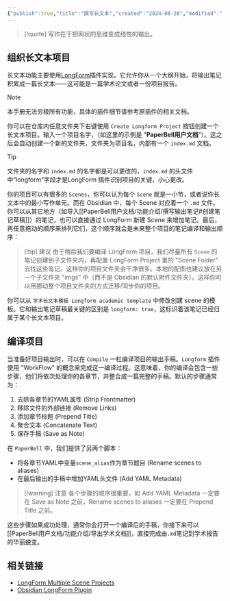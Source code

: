 ```yaml
---
{"publish":true,"title":"撰写长文本","created":"2024-08-20","modified":"2025-08-13T15:04:02.805-05:00","tags":["output","project/PaperBell","输出系统"],"cssclasses":""}
---
```



> [!quote]
> 写作在于把网状的思维变成线性的输出。

## 组织长文本项目

长文本功能主要使用[LongForm](https://github.com/kevboh/longform)插件实现。它允许你从一个大纲开始，将输出笔记积累成一篇长文本——这可能是一篇学术论文或者一份项目报告。

>[!note]
> 本手册无法穷极所有功能，具体的插件细节请参考原插件的相关文档。

你可以在仓库内任意文件夹下右键使用 `Create Longform Project` 按钮创建一个长文本项目。输入一个项目名字，（如这里的示例是 "**PaperBell用户文档**"）。这之后会自动创建一个新的文件夹，文件夹为项目名，内部有一个 `index.md` 文档。

>[!tip]
> 文件夹的名字和 `index.md` 的名字都是可以更改的，`index.md` 的头文件中“longform”字段才是LongForm 插件识别项目的关键，小心更改。

你的项目可以有很多的 `Scenes`，你可以认为每个 `Scene` 就是一小节，或者说你长文本中的最小写作单元。而在 Obsidian 中，每个 Scene 对应着一个 `.md` 文件。你可以从其它地方（如导入[[PaperBell用户文档/功能介绍/撰写输出笔记#创建笔记草稿]]）的笔记，也可以直接通过 LongForm 新建 Scene 来增加笔记。最后，再任意拖动的顺序来排列它们，这个顺序就会是未来整个项目的笔记编译和输出顺序：

>[!tip] 建议
> 由于稍后我们要编译 LongForm 项目，我们尽量所有 `Scene` 的笔记创建到子文件夹内，再配置 LongForm Project 里的 "Scene Folder" 去找这些笔记。这样你的项目文件夹会干净很多。本地的配图也建议放在另一个子文件夹 "imgs" 中（而不是 Obsidian 的默认附件文件夹）。这样你可以用挪动整个项目文件夹的方式迁移/同步你的项目。

你可以从 `学术长文本模板 Longform academic template` 中修改创建 scene 的模板。它和输出笔记草稿最关键的区别是 `longform: true`，这标识着该笔记已经归属于某个长文本项目。

## 编译项目

当准备好项目输出时，可以在 `Compile` 一栏编译项目的输出手稿。`Longform` 插件使用 "WorkFlow" 的概念来完成这一编译过程。这意味着，你的编译会包含一些步骤，他们将依次处理你的各章节，并整合成一篇完整的手稿。默认的步骤通常为：

1. 去除各章节的YAML属性 (Strip Frontmatter)
2. 移除文件的外部链接 (Remove Links)
3. 添加章节标题 (Prepend Title)
4. 聚合文本 (Concatenate Text)
5. 保存手稿 (Save as Note)

在 `PaperBell` 中，我们提供了另两个脚本：

- 将各章节YAML中变量`scene_alias`作为章节题目 (Rename scenes to aliases)
- 在最后输出的手稿中增加YAML头文件 (Add YAML Metadata)

>[!warning] 注意
>各个步骤的顺序很重要，如 Add YAML Metadata 一定要在 Save as Note 之前，Rename scenes to aliases 一定要在 Prepend Title 之前。

这些步骤如果成功处理，通常你会打开一个编译后的手稿，你接下来可以[[PaperBell用户文档/功能介绍/导出学术文档]]，直接完成由`.md`笔记到学术报告的华丽蜕变。

## 相关链接

- [LongForm Multiple Scene Projects](https://github.com/kevboh/longform/blob/main/docs/MULTIPLE_SCENE_PROJECTS.md)
- [Obsidian LongForm Plugin](https://github.com/kevboh/longform)
